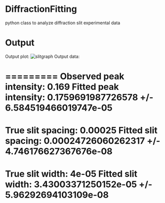 # DiffractionFitting
python class to analyze diffraction slit experimental data

# Output

Output plot:
![slitgraph](https://user-images.githubusercontent.com/42879357/140615957-8e085456-5bc2-494d-887e-b81359aacf21.PNG)
Output data:

=========
Observed peak intensity: 0.169
Fitted peak intensity: 0.1759691987726578 +/- 6.584519466019747e-05
=========
True slit spacing: 0.00025
Fitted slit spacing: 0.00024726060262317 +/- 4.746176627367676e-08
=========
True slit width: 4e-05
Fitted slit width: 3.43003371250152e-05 +/- 5.96292694103109e-08
=========

